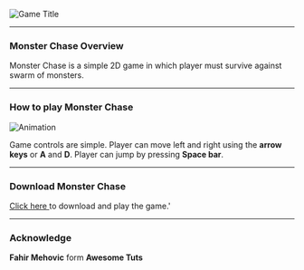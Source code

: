 
![Game Title](https://user-images.githubusercontent.com/42789915/171847527-990feb58-f741-4cd7-afb3-88efa1112fc9.jpg)

<hr>

### Monster Chase Overview

Monster Chase is a simple 2D game in which player must survive against swarm of monsters. 

<hr>

### How to play Monster Chase
![Animation](https://user-images.githubusercontent.com/42789915/171917509-1c18db9d-9261-4da5-a39a-cadd5e3400f3.gif)

Game controls are simple. Player can move left and right using the **arrow keys** or **A** and **D**. Player can jump by pressing **Space bar**. 

<hr>

### Download Monster Chase
[Click here  ](https://github.com/dinuka1998/monster-chase/tree/main/(Downloads) "Click here") to download and play the game.'

<hr>

### Acknowledge

**Fahir Mehovic** form **Awesome Tuts**
